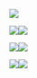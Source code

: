 ![](http://github-profile-summary-cards.vercel.app/api/cards/profile-details?username=VDFOREVER&theme=github_dark)

![](https://github-profile-summary-cards.vercel.app/api/cards/repos-per-language?username=VDFOREVER&theme=github_dark)![](http://github-profile-summary-cards.vercel.app/api/cards/most-commit-language?username=VDFOREVER&theme=github_dark)

![](http://github-profile-summary-cards.vercel.app/api/cards/stats?username=VDFOREVER&theme=github_dark)![](http://github-profile-summary-cards.vercel.app/api/cards/productive-time?username=VDFOREVER&theme=github_dark&utcOffset=8)

![](https://github-readme-stats.vercel.app/api/top-langs/?username=VDFOREVER&layout=compact)![](https://leetcode-stats-six.vercel.app/api?username=VDFOREVER)
